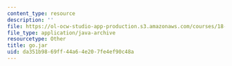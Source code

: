 ```yaml
---
content_type: resource
description: ''
file: https://ol-ocw-studio-app-production.s3.amazonaws.com/courses/18-02sc-multivariable-calculus-fall-2010/da351b9869ff44a64e207fe4ef90c48a_go.jar
file_type: application/java-archive
resourcetype: Other
title: go.jar
uid: da351b98-69ff-44a6-4e20-7fe4ef90c48a
---
```

